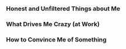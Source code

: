 ### Honest and Unfiltered Things about Me

### What Drives Me Crazy (at Work)

### How to Convince Me of Something

